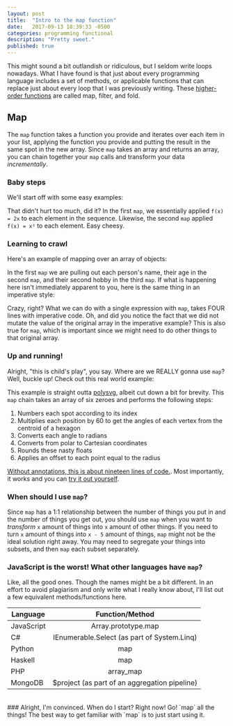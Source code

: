 ```yaml
---
layout: post
title:  "Intro to the map function"
date:   2017-09-13 18:39:33 -0500
categories: programming functional
description: "Pretty sweet."
published: true
---
```

This might sound a bit outlandish or ridiculous, but I seldom write loops nowadays. What I have found is that just about every programming language includes a set of methods, or applicable functions that can replace just about every loop that I was previously writing. These [higher-order functions](https://github.com/hemanth/functional-programming-jargon#higher-order-functions-hof) are called map, filter, and fold.

## Map

The `map` function takes a function you provide and iterates over each item in your list, applying the function you provide and putting the result in the same spot in the new array. Since `map` takes an array and returns an array, you can chain together your `map` calls and transform your data _incrementally_.

### Baby steps
We'll start off with some easy examples:
<script src="https://gist.github.com/jreina/536f1f5683d33e3ae6c6bc138987113c.js"></script>

That didn't hurt too much, did it? In the first `map`, we essentially applied `f(x) = 2x` to each element in the sequence. Likewise, the second `map` applied `f(x) = x²` to each element. Easy cheesy.  

### Learning to crawl
Here's an example of mapping over an array of objects:
<script src="https://gist.github.com/jreina/1dd766fc0bb99dedae6735448199dd2f.js"></script>

In the first `map` we are pulling out each person's name, their age in the second `map`, and their second hobby in the third `map`. If what is happening here isn't immediately apparent to you, here is the same thing in an imperative style:
<script src="https://gist.github.com/jreina/3e863b25bf9087284fa0ae09c4171f49.js"></script>

Crazy, right? What we can do with a single expression with `map`, takes FOUR lines with imperative code. Oh, and did you notice the fact that we did not mutate the value of the original array in the imperative example? This is also true for `map`, which is important since we might need to do other things to that original array. 

### Up and running!
Alright, "this is child's play", you say. Where are we REALLY gonna use `map`? Well, buckle up! Check out this real world example:
<script src="https://gist.github.com/jreina/3d20b073b95fffae0b5efc3f6d95ac9e.js"></script>
This example is straight outta [polysvg](https://github.com/jreina/polysvg), albeit cut down a bit for brevity. This `map` chain takes an array of six zeroes and performs the following steps:  
1. Numbers each spot according to its index
2. Multiplies each position by 60 to get the angles of each vertex from the centroid of a hexagon
3. Converts each angle to radians
4. Converts from polar to Cartesian coordinates
5. Rounds these nasty floats
6. Applies an offset to each point equal to the radius

[Without annotations, this is about nineteen lines of code.](https://github.com/jreina/polysvg/blob/master/n-gon.js). Most importantly, it works and you can [try it out yourself](http://polysvg.johnnyreina.com/).

### When should I use `map`?
Since `map` has a 1:1 relationship between the number of things you put in and the number of things you get out, you should use `map` when you want to _transform_ `x` amount of things into `x` amount of other things. If you need to turn `x` amount of things into `x - 5` amount of things, `map` might not be the ideal solution right away. You may need to segregate your things into subsets, and then `map` each subset separately.

### JavaScript is the worst! What other languages have `map`?
Like, all the good ones. Though the names might be a bit different. In an effort to avoid plagiarism and only write what I really know about, I'll list out a few equivalent methods/functions here.

| Language | Function/Method |
| --- | :---: |
| JavaScript | Array.prototype.map |
| C# | IEnumerable.Select<T> (as part of System.Linq) |
| Python | map |
| Haskell | map |
| PHP | array_map |
| MongoDB | $project (as part of an aggregation pipeline) |

<br />
### Alright, I'm convinced. When do I start?
Right now! Go! `map` all the things!  
The best way to get familiar with `map` is to just start using it.

